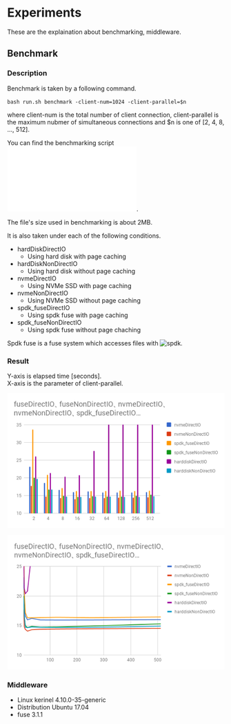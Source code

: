# Experiments

These are the explaination about benchmarking, middleware.  

## Benchmark

### Description

Benchmark is taken by a following command.  
```
bash run.sh benchmark -client-num=1024 -client-parallel=$n
```
where client-num is the total number of client connection, client-parallel is the maximum nubmer of simultaneous connections and $n is one of [2, 4, 8, ..., 512].  

You can find the benchmarking script ![here](../ben.sh).  

The file's size used in benchmarking is about 2MB.  

It is also taken under each of the following conditions.  

* hardDiskDirectIO
    * Using hard disk with page caching
* hardDiskNonDirectIO
    * Using hard disk without page caching
* nvmeDirectIO
    * Using NVMe SSD with page caching
* nvmeNonDirectIO
    * Using NVMe SSD without page caching
* spdk_fuseDirectIO
    * Using spdk fuse with page caching
* spdk_fuseNonDirectIO
    * Using spdk fuse without page chaching

Spdk fuse is a fuse system which accesses files with ![spdk](https://github.com/spdk/spdk).

### Result

Y-axis is elapsed time [seconds].  
X-axis is the parameter of client-parallel.  

![Bar Chart](image/bar_chart.png)  

![Line Chart](image/line_chart.png)  

### Middleware

* Linux kerinel 4.10.0-35-generic
* Distribution Ubuntu 17.04
* fuse 3.1.1

